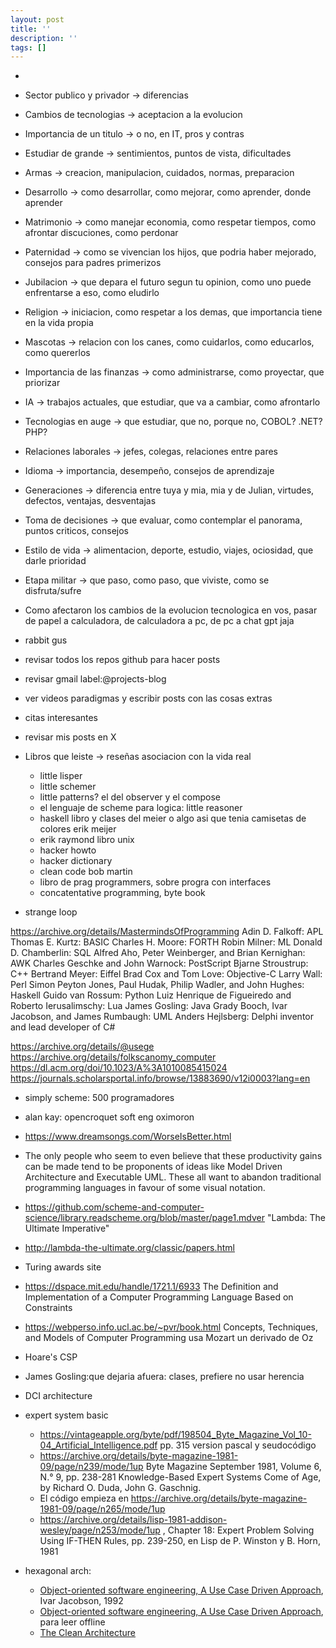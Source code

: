```yaml
---
layout: post
title: ''
description: ''
tags: []
---
```


*
* Sector publico y privador -> diferencias
* Cambios de tecnologias -> aceptacion a la evolucion
* Importancia de un titulo -> o no, en IT, pros y contras
* Estudiar de grande -> sentimientos, puntos de vista, dificultades
* Armas -> creacion, manipulacion, cuidados, normas, preparacion
* Desarrollo -> como desarrollar, como mejorar, como aprender, donde aprender
* Matrimonio -> como manejar economia, como respetar tiempos, como afrontar discuciones, como perdonar
* Paternidad -> como se vivencian los hijos, que podria haber mejorado, consejos para padres primerizos
* Jubilacion -> que depara el futuro segun tu opinion, como uno puede enfrentarse a eso, como eludirlo
* Religion -> iniciacion, como respetar a los demas, que importancia tiene en la vida propia
* Mascotas -> relacion con los canes, como cuidarlos, como educarlos, como quererlos
* Importancia de las finanzas -> como administrarse, como proyectar, que priorizar
* IA -> trabajos actuales, que estudiar, que va a cambiar, como afrontarlo
* Tecnologias en auge -> que estudiar, que no, porque no, COBOL? .NET? PHP?
* Relaciones laborales -> jefes, colegas, relaciones entre pares
* Idioma -> importancia, desempeño, consejos de aprendizaje
* Generaciones -> diferencia entre tuya y mia, mia y de Julian, virtudes, defectos, ventajas, desventajas
* Toma de decisiones -> que evaluar, como contemplar el panorama, puntos criticos, consejos
* Estilo de vida -> alimentacion, deporte, estudio, viajes, ociosidad, que darle prioridad
* Etapa militar -> que paso, como paso, que viviste, como se disfruta/sufre
* Como afectaron los cambios de la evolucion tecnologica en vos, pasar de papel a calculadora, de calculadora a pc, de pc a chat gpt jaja
* rabbit gus
* revisar todos los repos github para hacer posts
* revisar gmail label:@projects-blog
* ver videos paradigmas y escribir posts con las cosas extras
* citas interesantes
* revisar mis posts en X

* Libros que leiste -> reseñas asociacion con la vida real
  * little lisper
  * little schemer
  * little patterns? el del observer y el compose
  * el lenguaje de scheme para logica: little reasoner
  * haskell libro y clases del meier o algo asi que tenia camisetas de colores erik meijer
  * erik raymond libro unix
  * hacker howto
  * hacker dictionary
  * clean code bob martin
  * libro de prag programmers, sobre progra con interfaces
  * concatentative programming, byte book

* strange loop


https://archive.org/details/MastermindsOfProgramming
Adin D. Falkoff: APL
Thomas E. Kurtz: BASIC
Charles H. Moore: FORTH
Robin Milner: ML
Donald D. Chamberlin: SQL
Alfred Aho, Peter Weinberger, and Brian Kernighan: AWK
Charles Geschke and John Warnock: PostScript
Bjarne Stroustrup: C++
Bertrand Meyer: Eiffel
Brad Cox and Tom Love: Objective-C
Larry Wall: Perl
Simon Peyton Jones, Paul Hudak, Philip Wadler, and John Hughes: Haskell
Guido van Rossum: Python
Luiz Henrique de Figueiredo and Roberto Ierusalimschy: Lua
James Gosling: Java
Grady Booch, Ivar Jacobson, and James Rumbaugh: UML
Anders Hejlsberg: Delphi inventor and lead developer of C#

https://archive.org/details/@usege
https://archive.org/details/folkscanomy_computer
https://dl.acm.org/doi/10.1023/A%3A1010085415024
https://journals.scholarsportal.info/browse/13883690/v12i0003?lang=en


* simply scheme: 500 programadores
* alan kay: opencroquet soft eng oximoron
* https://www.dreamsongs.com/WorseIsBetter.html
* The only people who seem to even believe that these productivity gains can be made tend to be proponents of ideas like Model Driven Architecture and Executable UML. These all want to abandon traditional programming languages in favour of some visual notation.
* https://github.com/scheme-and-computer-science/library.readscheme.org/blob/master/page1.mdver  "Lambda: The Ultimate Imperative"
* http://lambda-the-ultimate.org/classic/papers.html
* Turing awards site
* https://dspace.mit.edu/handle/1721.1/6933 The Definition and Implementation of a Computer Programming Language Based on Constraints
* https://webperso.info.ucl.ac.be/~pvr/book.html Concepts, Techniques, and Models of Computer Programming
usa Mozart un derivado de Oz
* Hoare's CSP
* James Gosling:que dejaria afuera: clases, prefiere no usar herencia
* DCI architecture
* expert system basic
  * https://vintageapple.org/byte/pdf/198504_Byte_Magazine_Vol_10-04_Artificial_Intelligence.pdf pp. 315 version pascal y seudocódigo
  *  https://archive.org/details/byte-magazine-1981-09/page/n239/mode/1up Byte Magazine September 1981, Volume 6, N.° 9, pp. 238-281 Knowledge-Based Expert Systems Come of Age, by Richard O. Duda, John G. Gaschnig.
  *  El código empieza en https://archive.org/details/byte-magazine-1981-09/page/n265/mode/1up
  *  https://archive.org/details/lisp-1981-addison-wesley/page/n253/mode/1up , Chapter 18:  Expert Problem Solving Using IF-THEN Rules, pp. 239-250, en Lisp de P. Winston y B. Horn, 1981

* hexagonal arch:
  * [Object-oriented software engineering, A Use Case Driven Approach](https://archive.org/details/objectorientedso00jaco), Ivar Jacobson, 1992
  * [Object-oriented software engineering, A Use Case Driven Approach](https://libgen.is/book/index.php?md5=DE6D6444A59A5A87DC215BF969D415DF), para leer offline
  * [The Clean Architecture](https://blog.cleancoder.com/uncle-bob/2012/08/13/the-clean-architecture.html)
